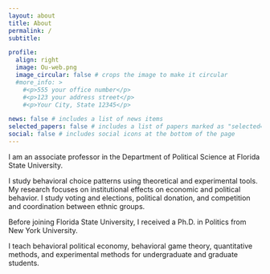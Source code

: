 ```yaml
---
layout: about
title: About
permalink: /
subtitle:

profile:
  align: right
  image: Ou-web.png
  image_circular: false # crops the image to make it circular
  #more_info: >
    #<p>555 your office number</p>
    #<p>123 your address street</p>
    #<p>Your City, State 12345</p>

news: false # includes a list of news items
selected_papers: false # includes a list of papers marked as "selected={true}"
social: false # includes social icons at the bottom of the page
---
```


I am an associate professor in the Department of Political Science at Florida State University. 

I study behavioral choice patterns using theoretical and experimental tools. My research focuses on institutional effects on economic and political behavior. I study voting and elections, political donation, and competition and coordination between ethnic groups. 

Before joining Florida State University, I received a Ph.D. in Politics from New York University. 

I teach behavioral political economy, behavioral game theory, quantitative methods, and experimental methods for undergraduate and graduate students.
